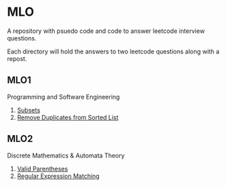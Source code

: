 # MLO

A repository with psuedo code and code to answer leetcode interview questions.

Each directory will hold the answers to two leetcode questions along with a
repost.

## MLO1

Programming and Software Engineering

1. [Subsets](https://leetcode.com/problems/subsets/)
2. [Remove Duplicates from Sorted List](https://leetcode.com/problems/remove-duplicates-from-sorted-list/)

## MLO2

Discrete Mathematics & Automata Theory

1. [Valid Parentheses](https://leetcode.com/problems/valid-parentheses/)
2. [Regular Expression Matching](https://leetcode.com/problems/regular-expression-matching/)
